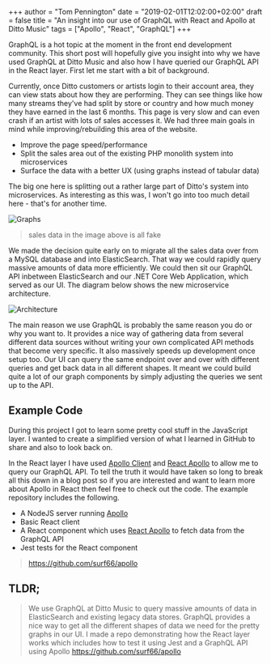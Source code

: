 +++
author = "Tom Pennington"
date = "2019-02-01T12:02:00+02:00"
draft = false
title = "An insight into our use of GraphQL with React and Apollo at Ditto Music"
tags = ["Apollo", "React", "GraphQL"]
+++

GraphQL is a hot topic at the moment in the front end development community. This short post will hopefully give you insight into why we have used GraphQL at Ditto Music and also how I have queried our GraphQL API in the React layer. First let me start with a bit of background.

Currently, once Ditto customers or artists login to their account area, they can view stats about how they are performing. They can see things like how many streams they've had split by store or country and how much money they have earned in the last 6 months. This page is very slow and can even crash if an artist with lots of sales accesses it. We had three main goals in mind while improving/rebuilding this area of the website.

- Improve the page speed/performance
- Split the sales area out of the existing PHP monolith system into microservices
- Surface the data with a better UX (using graphs instead of tabular data)

The big one here is splitting out a rather large part of Ditto's system into microservices. As interesting as this was, I won't go into too much detail here - that's for another time.

![Graphs](https://i.imgur.com/FIg7X4O.png)

> sales data in the image above is all fake

We made the decision quite early on to migrate all the sales data over from a MySQL database and into ElasticSearch. That way we could rapidly query massive amounts of data more efficiently. We could then sit our GraphQL API inbetween ElasticSearch and our .NET Core Web Application, which served as our UI. The diagram below shows the new microservice architecture.

![Architecture](https://i.imgur.com/oyK3BG2.png)

The main reason we use GraphQL is probably the same reason you do or why you want to. It provides a nice way of gathering data from several different data sources without writing your own complicated API methods that become very specific. It also massively speeds up development once setup too. Our UI can query the same endpoint over and over with different queries and get back data in all different shapes. It meant we could build quite a lot of our graph components by simply adjusting the queries we sent up to the API.

## Example Code
During this project I got to learn some pretty cool stuff in the JavaScript layer. I wanted to create a simplified version of what I learned in GitHub to share and also to look back on.

In the React layer I have used [Apollo Client](https://github.com/apollographql/apollo-client) and [React Apollo](https://github.com/apollographql/react-apollo) to allow me to query our GraphQL API. To tell the truth it would have taken so long to break all this down in a blog post so if you are interested and want to learn more about Apollo in React then feel free to check out the code. The example repository includes the following.

- A NodeJS server running [Apollo](https://www.apollographql.com/)
- Basic React client
- A React component which uses [React Apollo](https://www.npmjs.com/package/react-apollo) to fetch data from the GraphQL API
- Jest tests for the React component

> https://github.com/surf66/apollo

## TLDR;

> We use GraphQL at Ditto Music to query massive amounts of data in ElasticSearch and existing legacy data stores.
  GraphQL provides a nice way to get all the different shapes of data we need for the pretty graphs in our UI.
  I made a repo demonstrating how the React layer works which includes how to test it using Jest and a GraphQL API using Apollo https://github.com/surf66/apollo
